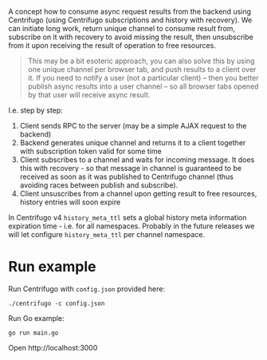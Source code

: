 A concept how to consume async request results from the backend using Centrifugo (using Centrifugo subscriptions and history with recovery). We can initiate long work, return unique channel to consume result from, subscribe on it with recovery to avoid missing the result, then unsubscribe from it upon receiving the result of operation to free resources.

> This may be a bit esoteric approach, you can also solve this by using one unique channel per browser tab, and push results to a client over it. If you need to notify a user (not a particular client) – then you better publish async results into a user channel – so all browser tabs opened by that user will receive async result.

I.e. step by step:

1. Client sends RPC to the server (may be a simple AJAX request to the backend)
2. Backend generates unique channel and returns it to a client together with subscription token valid for some time
3. Client subscribes to a channel and waits for incoming message. It does this with recovery - so that message in channel is guaranteed to be received as soon as it was published to Centrifugo channel (thus avoiding races between publish and subscribe). 
4. Client unsuscribes from a channel upon getting result to free resources, history entries will soon expire

In Centrifugo v4 `history_meta_ttl` sets a global history meta information expiration time - i.e. for all namespaces. Probably in the future releases we will let configure `history_meta_ttl` per channel namespace.

Run example
===========

Run Centrifugo with `config.json` provided here:

```
./centrifugo -c config.json
```

Run Go example:

```
go run main.go
```

Open http://localhost:3000
